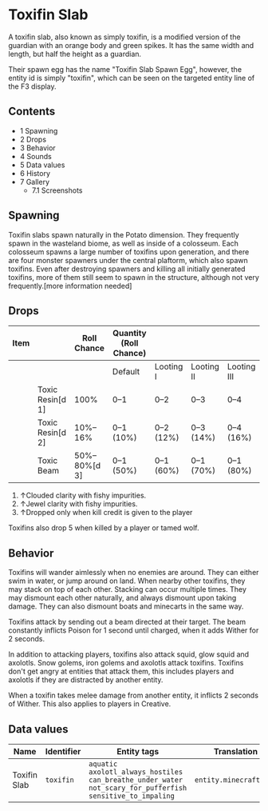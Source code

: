 # Toxifin Slab
A toxifin slab, also known as simply toxifin, is a modified version of the guardian with an orange body and green spikes. It has the same width and length, but half the height as a guardian. 

Their spawn egg has the name "Toxifin Slab Spawn Egg", however, the entity id is simply "toxifin", which can be seen on the targeted entity line of the F3 display.

## Contents
- 1 Spawning
- 2 Drops
- 3 Behavior
- 4 Sounds
- 5 Data values
- 6 History
- 7 Gallery
	- 7.1 Screenshots

## Spawning
Toxifin slabs spawn naturally in the Potato dimension. They frequently spawn in the wasteland biome, as well as inside of a colosseum. Each colosseum spawns a large number of toxifins upon generation, and there are four monster spawners under the central plaftorm, which also spawn toxifins. Even after destroying spawners and killing all initially generated toxifins, more of them still seem to spawn in the structure, although not very frequently.[more information needed]

## Drops
| Item |                  | Roll Chance  | Quantity (Roll Chance) |           |            |             |
|------|------------------|--------------|------------------------|-----------|------------|-------------|
|      |                  |              | Default                | Looting I | Looting II | Looting III |
|      | Toxic Resin[d 1] | 100%         | 0–1                    | 0–2       | 0–3        | 0–4         |
|      | Toxic Resin[d 2] | 10%–16%      | 0–1 (10%)              | 0–2 (12%) | 0–3 (14%)  | 0–4 (16%)   |
|      | Toxic Beam       | 50%–80%[d 3] | 0–1 (50%)              | 0–1 (60%) | 0–1 (70%)  | 0–1 (80%)   |

1. ↑Clouded clarity with fishy impurities.
2. ↑Jewel clarity with fishy impurities.
3. ↑Dropped only when kill credit is given to the player

Toxifins also drop 5 when killed by a player or tamed wolf.

## Behavior
Toxifins will wander aimlessly when no enemies are around. They can either swim in water, or jump around on land. When nearby other toxifins, they may stack on top of each other. Stacking can occur multiple times. They may dismount each other naturally, and always dismount upon taking damage. They can also dismount boats and minecarts in the same way.

Toxifins attack by sending out a beam directed at their target. The beam constantly inflicts Poison for 1 second until charged, when it adds Wither for 2 seconds.

In addition to attacking players, toxifins also attack squid, glow squid and axolotls. Snow golems, iron golems and axolotls attack toxifins. Toxifins don't get angry at entities that attack them, this includes players and axolotls if they are distracted by another entity.

When a toxifin takes melee damage from another entity, it inflicts 2 seconds of Wither. This also applies to players in Creative.

## Data values
| Name         | Identifier | Entity tags                                                                                                                      | Translation key            |
|--------------|------------|----------------------------------------------------------------------------------------------------------------------------------|----------------------------|
| Toxifin Slab | `toxifin`  | `aquatic`<br/>`axolotl_always_hostiles`<br/>`can_breathe_under_water`<br/>`not_scary_for_pufferfish`<br/>`sensitive_to_impaling` | `entity.minecraft.toxifin` |

